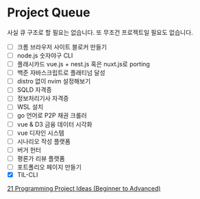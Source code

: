 # Project Queue

사실 큐 구조로 할 필요는 없습니다. 또 무조건 프로젝트일 필요도 없습니다.

- [ ] 크롬 브라우저 사이트 블로커 만들기
- [ ] node.js 숫자야구 CLI
- [ ] 플래시카드 vue.js + nest.js 혹은 nuxt.js로 porting
- [ ] 백준 자바스크립트로 플래티넘 달성
- [ ] distro 없이 nvim 설정해보기
- [ ] SQLD 자격증
- [ ] 정보처리기사 자격증
- [ ] WSL 설치
- [ ] go 언어로 P2P 채권 크롤러
- [ ] vue & D3 금융 데이터 시각화
- [ ] vue 디자인 시스템
- [ ] 시나리오 작성 플랫폼
- [ ] 버거 헌터
- [ ] 평론가 리뷰 플랫폼
- [ ] 포트폴리오 페이지 만들기
- [x] TIL-CLI

[21 Programming Project Ideas (Beginner to Advanced)](https://www.youtube.com/watch?v=FCNg8KyMmGI)
